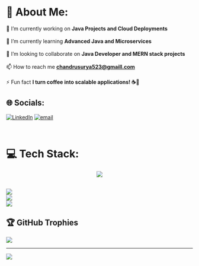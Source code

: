 # 💫 About Me:
 🔭 I’m currently working on **Java Projects and Cloud Deployments**<br> <br> 🌱 I’m currently learning **Advanced Java and Microservices**<br><br> 👯 I’m looking to collaborate on **Java Developer and MERN stack projects**<br><br> 📫 How to reach me **chandrusurya523@gmaill.com**<br><br> ⚡ Fun fact **I turn coffee into scalable applications! ☕🚀**


## 🌐 Socials:
[![LinkedIn](https://img.shields.io/badge/LinkedIn-%230077B5.svg?logo=linkedin&logoColor=white)](https://www.linkedin.com/in/iam-chandru-selvam) [![email](https://img.shields.io/badge/Email-D14836?logo=gmail&logoColor=white)](mailto:chandrusurya523@gmail.com) 

<br>

# 💻 Tech Stack:
<div align="center">
    <img src="https://skillicons.dev/icons?i=html,css,js,java,react,nodejs,express,mongodb,mysql,docker,git,github,vscode,intlellIJ" />
</div>

</br>

![](https://github-readme-stats.vercel.app/api?username=iam-chandru-selvam&theme=dark&hide_border=false&include_all_commits=false&count_private=false)<br/>
![](https://nirzak-streak-stats.vercel.app/?user=iam-chandru-selvam&theme=dark&hide_border=false)<br/>
![](https://github-readme-stats.vercel.app/api/top-langs/?username=iam-chandru-selvam&theme=dark&hide_border=false&include_all_commits=false&count_private=false&layout=compact)

## 🏆 GitHub Trophies
![](https://github-profile-trophy.vercel.app/?username=iam-chandru-selvam&theme=radical&no-frame=false&no-bg=true&margin-w=4)

---
[![](https://visitcount.itsvg.in/api?id=iam-chandru-selvam&icon=0&color=0)](https://visitcount.itsvg.in)

<!-- Proudly created with GPRM ( https://gprm.itsvg.in ) -->
